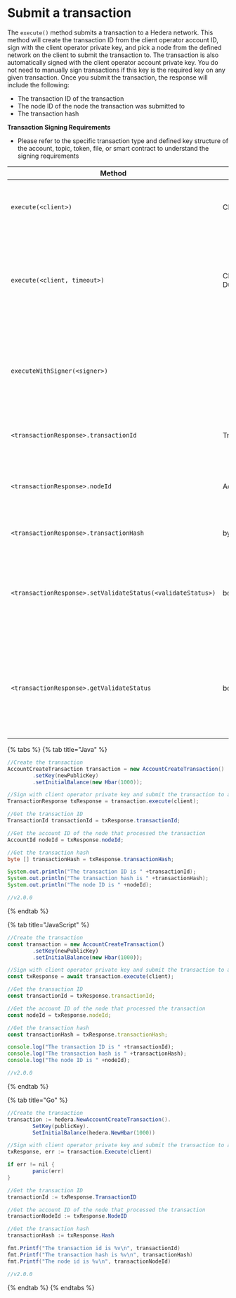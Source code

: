 # Submit a transaction

The `execute()` method submits a transaction to a Hedera network. This method will create the transaction ID from the client operator account ID, sign with the client operator private key, and pick a node from the defined network on the client to submit the transaction to. The transaction is also automatically signed with the client operator account private key. You do not need to manually sign transactions if this key is the required key on any given transaction. Once you submit the transaction, the response will include the following:

* The transaction ID of the transaction
* The node ID of the node the transaction was submitted to
* The transaction hash

**Transaction Signing Requirements**

* Please refer to the specific transaction type and defined key structure of the account, topic, token, file, or smart contract to understand the signing requirements

| Method                                                      | Type             | Description                                                                                                        |
| ----------------------------------------------------------- | ---------------- | ------------------------------------------------------------------------------------------------------------------ |
| `execute(<client>)`                                         | Client           | Sign with the client operator and submit to a Hedera network                                                       |
| `execute(<client, timeout>)`                                | Client, Duration | The duration of times the client will try to submit the transaction upon the network being busy                    |
| `executeWithSigner(<signer>)`                               |                  | Sign the transaction with a local wallet. This feature is available in the Hedera JavaScript SDK only. >=`v2.11.0` |
| `<transactionResponse>.transactionId`                       | TransactionId    | Returns the transaction ID of the transaction                                                                      |
| `<transactionResponse>.nodeId`                              | AccountId        | Returns the node ID of the node that processed the transaction                                                     |
| `<transactionResponse>.transactionHash`                     | byte \[ ]        | Returns the hash of the transaction                                                                                |
| `<transactionResponse>.setValidateStatus(<validateStatus>)` | boolean          | Whether getReceipt() or getRecord() will throw an exception if the receipt status is not SUCCESS                   |
| `<transactionResponse>.getValidateStatus`                   | boolean          | Return whether getReceipt() or getRecord() will throw an exception if the receipt status is not SUCCESS            |

{% tabs %}
{% tab title="Java" %}
```java
//Create the transaction
AccountCreateTransaction transaction = new AccountCreateTransaction()
        .setKey(newPublicKey)
        .setInitialBalance(new Hbar(1000));

//Sign with client operator private key and submit the transaction to a Hedera network
TransactionResponse txResponse = transaction.execute(client);

//Get the transaction ID
TransactionId transactionId = txResponse.transactionId;

//Get the account ID of the node that processed the transaction
AccountId nodeId = txResponse.nodeId;

//Get the transaction hash
byte [] transactionHash = txResponse.transactionHash;

System.out.println("The transaction ID is " +transactionId);
System.out.println("The transaction hash is " +transactionHash);
System.out.println("The node ID is " +nodeId);

//v2.0.0
```
{% endtab %}

{% tab title="JavaScript" %}
```javascript
//Create the transaction
const transaction = new AccountCreateTransaction()
        .setKey(newPublicKey)
        .setInitialBalance(new Hbar(1000));

//Sign with client operator private key and submit the transaction to a Hedera network
const txResponse = await transaction.execute(client);

//Get the transaction ID
const transactionId = txResponse.transactionId;

//Get the account ID of the node that processed the transaction
const nodeId = txResponse.nodeId;

//Get the transaction hash
const transactionHash = txResponse.transactionHash;

console.log("The transaction ID is " +transactionId);
console.log("The transaction hash is " +transactionHash);
console.log("The node ID is " +nodeId);

//v2.0.0
```
{% endtab %}

{% tab title="Go" %}
```java
//Create the transaction
transaction := hedera.NewAccountCreateTransaction().
        SetKey(publicKey).
        SetInitialBalance(hedera.NewHbar(1000))

//Sign with client operator private key and submit the transaction to a Hedera network
txResponse, err := transaction.Execute(client)

if err != nil {
        panic(err)
}

//Get the transaction ID
transactionId := txResponse.TransactionID

//Get the account ID of the node that processed the transaction
transactionNodeId := txResponse.NodeID

//Get the transaction hash
transactionHash := txResponse.Hash

fmt.Printf("The transaction id is %v\n", transactionId)
fmt.Printf("The transaction hash is %v\n", transactionHash)
fmt.Printf("The node id is %v\n", transactionNodeId)

//v2.0.0
```
{% endtab %}
{% endtabs %}

